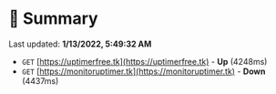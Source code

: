 # 📖 Summary
Last updated: **1/13/2022, 5:49:32 AM**

- `GET` [https://uptimerfree.tk](https://uptimerfree.tk) - **Up** (4248ms)
- `GET` [https://monitoruptimer.tk](https://monitoruptimer.tk) - **Down** (4437ms)

